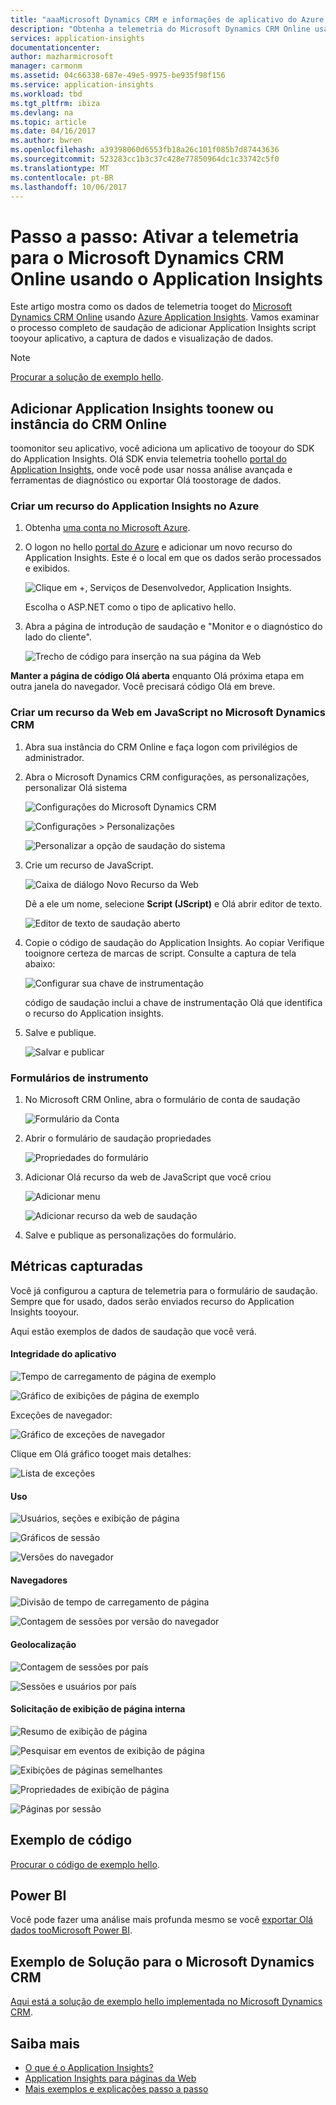 ```yaml
---
title: "aaaMicrosoft Dynamics CRM e informações de aplicativo do Azure | Microsoft Docs"
description: "Obtenha a telemetria do Microsoft Dynamics CRM Online usando o Application Insights. Passo a passo da instalação, obtenção de dados, visualização e exportação."
services: application-insights
documentationcenter: 
author: mazharmicrosoft
manager: carmonm
ms.assetid: 04c66338-687e-49e5-9975-be935f98f156
ms.service: application-insights
ms.workload: tbd
ms.tgt_pltfrm: ibiza
ms.devlang: na
ms.topic: article
ms.date: 04/16/2017
ms.author: bwren
ms.openlocfilehash: a39398060d6553fb18a26c101f085b7d87443636
ms.sourcegitcommit: 523283cc1b3c37c428e77850964dc1c33742c5f0
ms.translationtype: MT
ms.contentlocale: pt-BR
ms.lasthandoff: 10/06/2017
---
```

# <a name="walkthrough-enabling-telemetry-for-microsoft-dynamics-crm-online-using-application-insights"></a>Passo a passo: Ativar a telemetria para o Microsoft Dynamics CRM Online usando o Application Insights
Este artigo mostra como os dados de telemetria tooget do [Microsoft Dynamics CRM Online](https://www.dynamics.com/) usando [Azure Application Insights](https://azure.microsoft.com/services/application-insights/). Vamos examinar o processo completo de saudação de adicionar Application Insights script tooyour aplicativo, a captura de dados e visualização de dados.

> [!NOTE]
> [Procurar a solução de exemplo hello](https://dynamicsandappinsights.codeplex.com/).
> 
> 

## <a name="add-application-insights-toonew-or-existing-crm-online-instance"></a>Adicionar Application Insights toonew ou instância do CRM Online
toomonitor seu aplicativo, você adiciona um aplicativo de tooyour do SDK do Application Insights. Olá SDK envia telemetria toohello [portal do Application Insights](https://portal.azure.com), onde você pode usar nossa análise avançada e ferramentas de diagnóstico ou exportar Olá toostorage de dados.

### <a name="create-an-application-insights-resource-in-azure"></a>Criar um recurso do Application Insights no Azure
1. Obtenha [uma conta no Microsoft Azure](http://azure.com/pricing). 
2. O logon no hello [portal do Azure](https://portal.azure.com) e adicionar um novo recurso do Application Insights. Este é o local em que os dados serão processados e exibidos.
   
    ![Clique em +, Serviços de Desenvolvedor, Application Insights.](./media/app-insights-sample-mscrm/01.png)
   
    Escolha o ASP.NET como o tipo de aplicativo hello.
3. Abra a página de introdução de saudação e "Monitor e o diagnóstico do lado do cliente".
   
    ![Trecho de código para inserção na sua página da Web](./media/app-insights-sample-mscrm/03.png)

**Manter a página de código Olá aberta** enquanto Olá próxima etapa em outra janela do navegador. Você precisará código Olá em breve. 

### <a name="create-a-javascript-web-resource-in-microsoft-dynamics-crm"></a>Criar um recurso da Web em JavaScript no Microsoft Dynamics CRM
1. Abra sua instância do CRM Online e faça logon com privilégios de administrador.
2. Abra o Microsoft Dynamics CRM configurações, as personalizações, personalizar Olá sistema
   
    ![Configurações do Microsoft Dynamics CRM](./media/app-insights-sample-mscrm/04.png)
   
    ![Configurações > Personalizações](./media/app-insights-sample-mscrm/05.png)

    ![Personalizar a opção de saudação do sistema](./media/app-insights-sample-mscrm/06.png)

1. Crie um recurso de JavaScript.
   
    ![Caixa de diálogo Novo Recurso da Web](./media/app-insights-sample-mscrm/07.png)
   
    Dê a ele um nome, selecione **Script (JScript)** e Olá abrir editor de texto.
   
    ![Editor de texto de saudação aberto](./media/app-insights-sample-mscrm/08.png)
2. Copie o código de saudação do Application Insights. Ao copiar Verifique tooignore certeza de marcas de script. Consulte a captura de tela abaixo:
   
    ![Configurar sua chave de instrumentação](./media/app-insights-sample-mscrm/09.png)
   
    código de saudação inclui a chave de instrumentação Olá que identifica o recurso do Application insights.
3. Salve e publique.
   
    ![Salvar e publicar](./media/app-insights-sample-mscrm/10.png)

### <a name="instrument-forms"></a>Formulários de instrumento
1. No Microsoft CRM Online, abra o formulário de conta de saudação
   
    ![Formulário da Conta](./media/app-insights-sample-mscrm/11.png)
2. Abrir o formulário de saudação propriedades
   
    ![Propriedades do formulário](./media/app-insights-sample-mscrm/12.png)
3. Adicionar Olá recurso da web de JavaScript que você criou
   
    ![Adicionar menu](./media/app-insights-sample-mscrm/13.png)
   
    ![Adicionar recurso da web de saudação](./media/app-insights-sample-mscrm/14.png)
4. Salve e publique as personalizações do formulário.

## <a name="metrics-captured"></a>Métricas capturadas
Você já configurou a captura de telemetria para o formulário de saudação. Sempre que for usado, dados serão enviados recurso do Application Insights tooyour.

Aqui estão exemplos de dados de saudação que você verá.

#### <a name="application-health"></a>Integridade do aplicativo
![Tempo de carregamento de página de exemplo](./media/app-insights-sample-mscrm/15.png)

![Gráfico de exibições de página de exemplo](./media/app-insights-sample-mscrm/16.png)

Exceções de navegador:

![Gráfico de exceções de navegador](./media/app-insights-sample-mscrm/17.png)

Clique em Olá gráfico tooget mais detalhes:

![Lista de exceções](./media/app-insights-sample-mscrm/18.png)

#### <a name="usage"></a>Uso
![Usuários, seções e exibição de página](./media/app-insights-sample-mscrm/19.png)

![Gráficos de sessão](./media/app-insights-sample-mscrm/20.png)

![Versões do navegador](./media/app-insights-sample-mscrm/21.png)

#### <a name="browsers"></a>Navegadores
![Divisão de tempo de carregamento de página](./media/app-insights-sample-mscrm/22.png)

![Contagem de sessões por versão do navegador](./media/app-insights-sample-mscrm/23.png)

#### <a name="geolocation"></a>Geolocalização
![Contagem de sessões por país](./media/app-insights-sample-mscrm/24.png)

![Sessões e usuários por país](./media/app-insights-sample-mscrm/25.png)

#### <a name="inside-page-view-request"></a>Solicitação de exibição de página interna
![Resumo de exibição de página](./media/app-insights-sample-mscrm/26.png)

![Pesquisar em eventos de exibição de página](./media/app-insights-sample-mscrm/27.png)

![Exibições de páginas semelhantes](./media/app-insights-sample-mscrm/28.png)

![Propriedades de exibição de página](./media/app-insights-sample-mscrm/29.png)

![Páginas por sessão](./media/app-insights-sample-mscrm/30.png)

## <a name="sample-code"></a>Exemplo de código
[Procurar o código de exemplo hello](https://dynamicsandappinsights.codeplex.com/).

## <a name="power-bi"></a>Power BI
Você pode fazer uma análise mais profunda mesmo se você [exportar Olá dados tooMicrosoft Power BI](app-insights-export-power-bi.md).

## <a name="sample-microsoft-dynamics-crm-solution"></a>Exemplo de Solução para o Microsoft Dynamics CRM
[Aqui está a solução de exemplo hello implementada no Microsoft Dynamics CRM](https://dynamicsandappinsights.codeplex.com/).

## <a name="learn-more"></a>Saiba mais
* [O que é o Application Insights?](app-insights-overview.md)
* [Application Insights para páginas da Web](app-insights-javascript.md)
* [Mais exemplos e explicações passo a passo](app-insights-code-samples.md)
